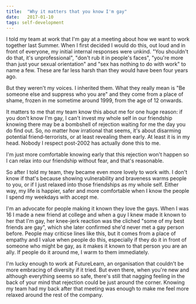 ```yaml
---
title:  "Why it matters that you know I'm gay"
date:   2017-01-10
tags: self-development
---
```


I told my team at work that I'm gay at a meeting about how we want to work together last Summer. When I first decided I would do this, out loud and in front of everyone, my initial internal responses were unkind. "You shouldn't do that, it's unprofessional", "don't rub it in people's faces", "you're more than just your sexual orientation" and "sex has nothing to do with work" to name a few. These are far less harsh than they would have been four years ago.

But they weren't my voices. I inherited them. What they really mean is "Be someone else and suppress who you are" and they come from a place of shame, frozen in me sometime around 1999, from the age of 12 onwards.

It matters to me that my team know this about me for one huge reason: if you don't know I'm gay, I can't invest my whole self in our friendship knowing there may be a bombshell of rejection waiting for me the day you do find out. So, no matter how irrational that seems, it's about disarming potential friend-terrorists, or at least revealing them early. At least it is in my head. Nobody I respect post-2002 has actually done this to me.

I'm just more comfortable knowing early that this rejection won't happen so I can relax into our friendship without fear, and that's reasonable.

So after I told my team, they became even more lovely to work with. I don't know if that's because showing vulnerability and braveness warms people to you, or if I just relaxed into those friendships as my whole self. Either way, my life is happier, safer and more comfortable when I know the people I spend my weekdays with accept me.

I'm an advocate for people making it known they love the gays. When I was 16 I made a new friend at college and when a guy I knew made it known to her that I'm gay, her knee-jerk reaction was the cliched "some of my best friends are gay", which she later confirmed she'd never met a gay person before. People may criticse lines like this, but it comes from a place of empathy and I value when people do this, especially if they do it in front of someone who might be gay, as it makes it known to that person you are an ally. If people do it around me, I warm to them immediately.

I'm lucky enough to work at FutureLearn, an organisation that couldn't be more embracing of diversity if it tried. But even there, when you're new and although everything seems so safe, there's still that nagging feeling in the back of your mind that rejection could be just around the corner. Knowing my team had my back after that meeting was enough to make me feel more relaxed around the rest of the company.
